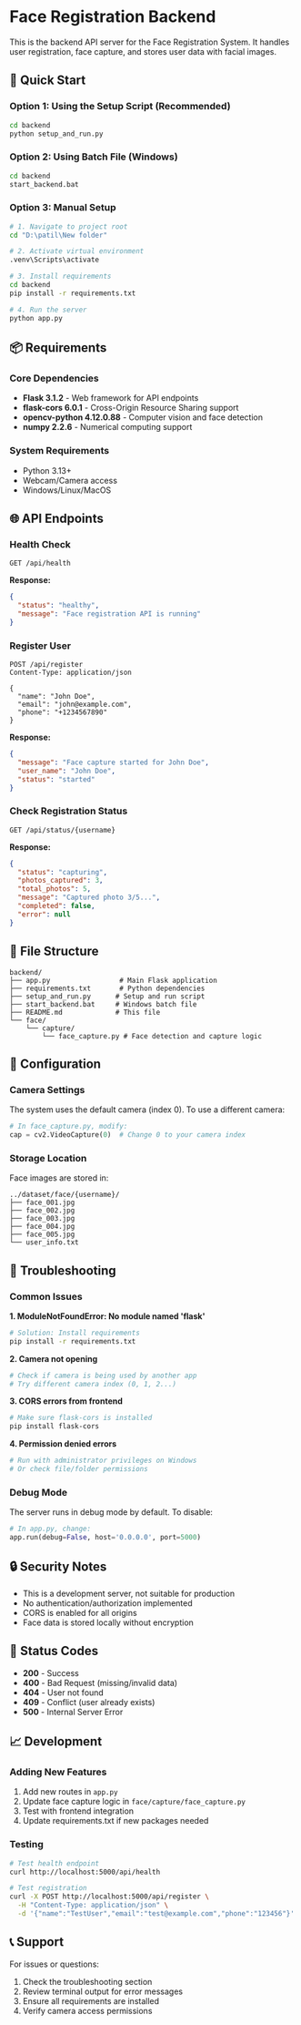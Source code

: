 # Face Registration Backend

This is the backend API server for the Face Registration System. It handles user registration, face capture, and stores user data with facial images.

## 🚀 Quick Start

### Option 1: Using the Setup Script (Recommended)
```bash
cd backend
python setup_and_run.py
```

### Option 2: Using Batch File (Windows)
```bash
cd backend
start_backend.bat
```

### Option 3: Manual Setup
```bash
# 1. Navigate to project root
cd "D:\patil\New folder"

# 2. Activate virtual environment
.venv\Scripts\activate

# 3. Install requirements
cd backend
pip install -r requirements.txt

# 4. Run the server
python app.py
```

## 📦 Requirements

### Core Dependencies
- **Flask 3.1.2** - Web framework for API endpoints
- **flask-cors 6.0.1** - Cross-Origin Resource Sharing support
- **opencv-python 4.12.0.88** - Computer vision and face detection
- **numpy 2.2.6** - Numerical computing support

### System Requirements
- Python 3.13+ 
- Webcam/Camera access
- Windows/Linux/MacOS

## 🌐 API Endpoints

### Health Check
```http
GET /api/health
```
**Response:**
```json
{
  "status": "healthy",
  "message": "Face registration API is running"
}
```

### Register User
```http
POST /api/register
Content-Type: application/json

{
  "name": "John Doe",
  "email": "john@example.com", 
  "phone": "+1234567890"
}
```

**Response:**
```json
{
  "message": "Face capture started for John Doe",
  "user_name": "John Doe", 
  "status": "started"
}
```

### Check Registration Status
```http
GET /api/status/{username}
```

**Response:**
```json
{
  "status": "capturing",
  "photos_captured": 3,
  "total_photos": 5,
  "message": "Captured photo 3/5...",
  "completed": false,
  "error": null
}
```

## 📁 File Structure

```
backend/
├── app.py                 # Main Flask application
├── requirements.txt       # Python dependencies
├── setup_and_run.py      # Setup and run script
├── start_backend.bat     # Windows batch file
├── README.md             # This file
└── face/
    └── capture/
        └── face_capture.py # Face detection and capture logic
```

## 🔧 Configuration

### Camera Settings
The system uses the default camera (index 0). To use a different camera:

```python
# In face_capture.py, modify:
cap = cv2.VideoCapture(0)  # Change 0 to your camera index
```

### Storage Location
Face images are stored in:
```
../dataset/face/{username}/
├── face_001.jpg
├── face_002.jpg  
├── face_003.jpg
├── face_004.jpg
├── face_005.jpg
└── user_info.txt
```

## 🐛 Troubleshooting

### Common Issues

**1. ModuleNotFoundError: No module named 'flask'**
```bash
# Solution: Install requirements
pip install -r requirements.txt
```

**2. Camera not opening**
```bash
# Check if camera is being used by another app
# Try different camera index (0, 1, 2...)
```

**3. CORS errors from frontend**
```bash
# Make sure flask-cors is installed
pip install flask-cors
```

**4. Permission denied errors**
```bash
# Run with administrator privileges on Windows
# Or check file/folder permissions
```

### Debug Mode
The server runs in debug mode by default. To disable:

```python
# In app.py, change:
app.run(debug=False, host='0.0.0.0', port=5000)
```

## 🔒 Security Notes

- This is a development server, not suitable for production
- No authentication/authorization implemented
- CORS is enabled for all origins
- Face data is stored locally without encryption

## 🚦 Status Codes

- **200** - Success
- **400** - Bad Request (missing/invalid data)
- **404** - User not found
- **409** - Conflict (user already exists)  
- **500** - Internal Server Error

## 📈 Development

### Adding New Features
1. Add new routes in `app.py`
2. Update face capture logic in `face/capture/face_capture.py`
3. Test with frontend integration
4. Update requirements.txt if new packages needed

### Testing
```bash
# Test health endpoint
curl http://localhost:5000/api/health

# Test registration
curl -X POST http://localhost:5000/api/register \
  -H "Content-Type: application/json" \
  -d '{"name":"TestUser","email":"test@example.com","phone":"123456"}'
```

## 📞 Support

For issues or questions:
1. Check the troubleshooting section
2. Review terminal output for error messages
3. Ensure all requirements are installed
4. Verify camera access permissions
